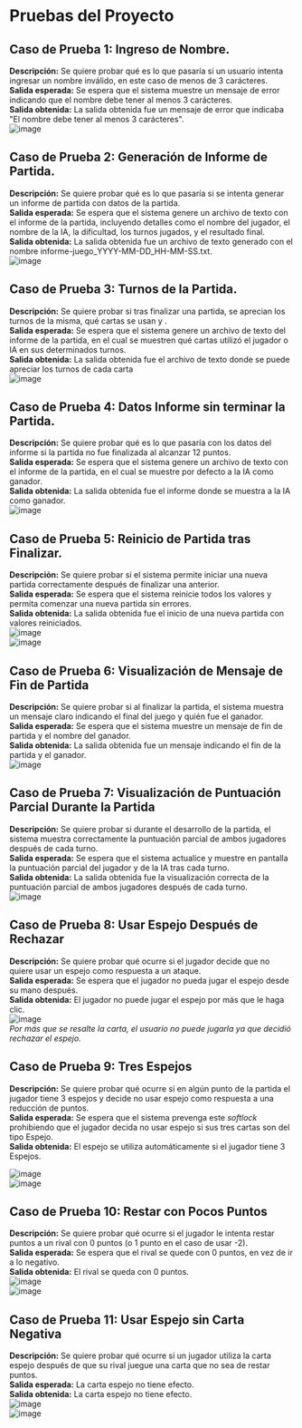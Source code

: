 # Pruebas del Proyecto

## Caso de Prueba 1: Ingreso de Nombre.
**Descripción:** Se quiere probar qué es lo que pasaría si un usuario intenta ingresar un nombre inválido, en este caso de menos de 3 carácteres.<br />
**Salida esperada:** Se espera que el sistema muestre un mensaje de error indicando que el nombre debe tener al menos 3 carácteres.<br />
**Salida obtenida:** La salida obtenida fue un mensaje de error que indicaba "El nombre debe tener al menos 3 carácteres".<br />
![image](https://github.com/user-attachments/assets/0182eb2e-7539-4e75-9a61-6546e7fc67b2)<br />

## Caso de Prueba 2: Generación de Informe de Partida.
**Descripción:** Se quiere probar qué es lo que pasaría si se intenta generar un informe de partida con datos de la partida.<br />
**Salida esperada:** Se espera que el sistema genere un archivo de texto con el informe de la partida, incluyendo detalles como el nombre del jugador, el nombre de la IA, la dificultad, los turnos jugados, y el resultado final.<br />
**Salida obtenida:** La salida obtenida fue un archivo de texto generado con el nombre informe-juego_YYYY-MM-DD_HH-MM-SS.txt.<br />
![image](https://github.com/user-attachments/assets/32caea49-3dda-4241-8da3-fd153b4b247f)<br />

## Caso de Prueba 3: Turnos de la Partida.
**Descripción:** Se quiere probar si tras finalizar una partida, se aprecian los turnos de la misma, qué cartas se usan y .<br />
**Salida esperada:** Se espera que el sistema genere un archivo de texto del informe de la partida, en el cual se muestren qué cartas utilizó el jugador o IA en sus determinados turnos.<br />
**Salida obtenida:** La salida obtenida fue el archivo de texto donde se puede apreciar los turnos de cada carta<br />
![image](https://github.com/user-attachments/assets/e836759d-b573-4dbb-a882-e35ac506d2a1)<br />

## Caso de Prueba 4: Datos Informe sin terminar la Partida.
**Descripción:** Se quiere probar qué es lo que pasaría con los datos del informe si la partida no fue finalizada al alcanzar 12 puntos.<br />
**Salida esperada:** Se espera que el sistema genere un archivo de texto con el informe de la partida, en el cual se muestre por defecto a la IA como ganador.<br />
**Salida obtenida:** La salida obtenida fue el informe donde se muestra a la IA como ganador.<br />
![image](https://github.com/user-attachments/assets/9c2971d4-7560-432c-b6aa-4f5b877af73a)<br />

## Caso de Prueba 5: Reinicio de Partida tras Finalizar.
**Descripción:** Se quiere probar si el sistema permite iniciar una nueva partida correctamente después de finalizar una anterior.<br />
**Salida esperada:** Se espera que el sistema reinicie todos los valores y permita comenzar una nueva partida sin errores.<br />
**Salida obtenida:** La salida obtenida fue el inicio de una nueva partida con valores reiniciados.<br />
![image](https://github.com/user-attachments/assets/ec6738db-f3f8-4518-8030-5c74cc42bdae)<br />
![image](https://github.com/user-attachments/assets/99ac7331-06ec-44ae-85f2-82bb752b443a)<br />

## Caso de Prueba 6: Visualización de Mensaje de Fin de Partida
**Descripción:** Se quiere probar si al finalizar la partida, el sistema muestra un mensaje claro indicando el final del juego y quién fue el ganador.<br />
**Salida esperada:** Se espera que el sistema muestre un mensaje de fin de partida y el nombre del ganador.<br />
**Salida obtenida:** La salida obtenida fue un mensaje indicando el fin de la partida y el ganador.<br />
![image](https://github.com/user-attachments/assets/05bf64e6-46dd-4e10-aa13-1ea0743a47c5)<br />

## Caso de Prueba 7: Visualización de Puntuación Parcial Durante la Partida
**Descripción:** Se quiere probar si durante el desarrollo de la partida, el sistema muestra correctamente la puntuación parcial de ambos jugadores después de cada turno.<br />
**Salida esperada:** Se espera que el sistema actualice y muestre en pantalla la puntuación parcial del jugador y de la IA tras cada turno.<br />
**Salida obtenida:** La salida obtenida fue la visualización correcta de la puntuación parcial de ambos jugadores después de cada turno.<br />
![image](https://github.com/user-attachments/assets/a4958392-fd84-4af7-ad14-7fd4738f0722)<br />

## Caso de Prueba 8: Usar Espejo Después de Rechazar
**Descripción:** Se quiere probar qué ocurre si el jugador decide que no quiere usar un espejo como respuesta a un ataque.<br />
**Salida esperada:** Se espera que el jugador no pueda jugar el espejo desde su mano después.<br />
**Salida obtenida:** El jugador no puede jugar el espejo por más que le haga clic.<br />
![image](https://github.com/user-attachments/assets/788502db-54d0-4955-bd08-99261482e0f9)<br />
*Por más que se resalte la carta, el usuario no puede jugarla ya que decidió rechazar el espejo.*


## Caso de Prueba 9: Tres Espejos
**Descripción:** Se quiere probar qué ocurre si en algún punto de la partida el jugador tiene 3 espejos y decide no usar espejo como respuesta a una reducción de puntos.<br />
**Salida esperada:** Se espera que el sistema prevenga este *softlock* prohibiendo que el jugador decida no usar espejo si sus tres cartas son del tipo Espejo.<br />
**Salida obtenida:** El espejo se utiliza automáticamente si el jugador tiene 3 Espejos.<br />

![image](https://github.com/user-attachments/assets/cd994b8d-884f-4204-81cf-63362dc2df38)<br />
![image](https://github.com/user-attachments/assets/9b74b00d-0027-4b44-85c5-be409b32d3ff)<br />

## Caso de Prueba 10: Restar con Pocos Puntos
**Descripción:** Se quiere probar qué ocurre si el jugador le intenta restar puntos a un rival con 0 puntos (o 1 punto en el caso de usar -2).<br />
**Salida esperada:** Se espera que el rival se quede con 0 puntos, en vez de ir a lo negativo. <br />
**Salida obtenida:** El rival se queda con 0 puntos.<br />
![image](https://github.com/user-attachments/assets/7dc29384-8da5-4608-9dd7-9c04a0177073)<br />
![image](https://github.com/user-attachments/assets/0a8653b5-b836-46a2-9787-5495e8446b24)<br />

## Caso de Prueba 11: Usar Espejo sin Carta Negativa
**Descripción:** Se quiere probar qué ocurre si un jugador utiliza la carta espejo después de que su rival juegue una carta que no sea de restar puntos.<br />
**Salida esperada:** La carta espejo no tiene efecto.<br />
**Salida obtenida:** La carta espejo no tiene efecto.<br />
![image](https://github.com/user-attachments/assets/1f3c9413-6aa2-4391-bf65-bb065ce86f64)<br />
![image](https://github.com/user-attachments/assets/920b5d4b-14c8-4e86-9bca-de8a711737c6)<br />
